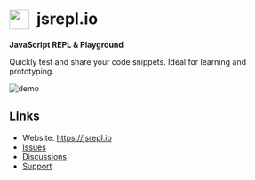 # <a href="https://jsrepl.io"><img src="https://camo.githubusercontent.com/066f0ca04fcdde5775eec21e0440c4c7bc8ebb5ac8247b4db1255c172d868152/68747470733a2f2f6a737265706c2e696f2f6c6f676f2e737667" alt="" data-canonical-src="https://jsrepl.io/logo.svg" align="top" width="36" height="36" style="max-width: 100%;"></a>&nbsp;&nbsp;jsrepl.io

**JavaScript REPL & Playground**

Quickly test and share your code snippets. Ideal for learning and prototyping.

![demo](https://github.com/user-attachments/assets/d6a12ee5-4227-4b3a-860c-48de845ccb0b)

## Links

- Website: https://jsrepl.io
- [Issues](https://github.com/jsrepl/jsrepl.io/issues)
- [Discussions](https://github.com/jsrepl/jsrepl.io/discussions)
- [Support](mailto:contact@jsrepl.io)
